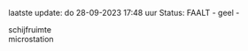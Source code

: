 laatste update: 
do 28-09-2023 17:48   uur 
Status: FAALT - geel - 
<div class="service Y">schijfruimte</div><div class="service Y">microstation</div>
